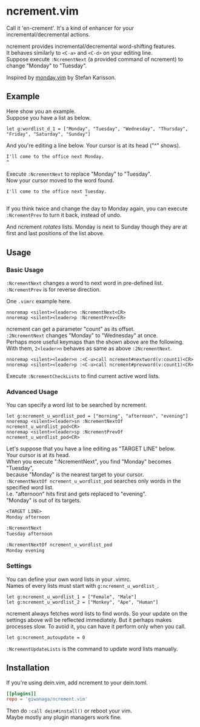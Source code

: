 # ncrement.vim
Call it 'en-crement'.
It's a kind of enhancer for your incremental/decremental actions.

ncrement provides incremental/decremental word-shifting features.  
It behaves similarly to `<C-a>` and `<C-d>` on your editing line.  
Suppose execute `:NcrementNext` (a provided command of ncrement) to change "Monday" to "Tuesday".  

Inspired by [monday.vim](https://www.vim.org/scripts/script.php?script_id=1046) by Stefan Karisson.

## Example
Here show you an example.  
Suppose you have a list as below.

```.vimrc
let g:wordlist_d_1 = ["Monday", "Tuesday", "Wednesday", "Thursday", "Friday", "Saturday", "Sunday"]
```
 
And you're editing a line below. Your cursor is at its head ("^" shows).
```example.txt
I'll come to the office next Monday.
^
```

Execute `:NcrementNext` to replace "Monday" to "Tuesday".  
Now your cursor moved to the word found.

```example.txt
I'll come to the office next Tuesday.
                             ^
```

If you think twice and change the day to Monday again, you can execute `:NcrementPrev` to turn it back, instead of undo.

And ncrement *rotates* lists.
Monday is next to Sunday though they are at first and last positions of the list above.


## Usage
### Basic Usage
`:NcrementNext` changes a word to next word in pre-defined list.  
`:NcrementPrev` is for reverse direction.

One `.vimrc` example here.

```.vimrc
nnoremap <silent><leader>n :NcrementNext<CR>
nnoremap <silent><leader>p :NcrementPrev<CR>
```


ncrement can get a parameter "count" as its offset.  
`:2NcrementNext` changes "Monday" to "Wednesday" at once.  
Perhaps more useful keymaps than the shown above are the following.  
With them, `2<leader>n` behaves as same as above `:2NcrementNext`.

```.vimrc
nnoremap <silent><leader>n :<C-u>call ncrement#nextword(v:count1)<CR>
nnoremap <silent><leader>p :<C-u>call ncrement#prevword(v:count1)<CR>
```


Execute `:NcrementCheckLists` to find current active word lists.

### Advanced Usage
You can specify a word list to be searched by ncrement.

```.vimrc
let g:ncrement_u_wordlist_pod = ["morning", "afternoon", "evening"]
nnoremap <silent><leader>sn :NcrementNextOf ncrement_u_wordlist_pod<CR>
nnoremap <silent><leader>sp :NcrementPrevOf ncrement_u_wordlist_pod<CR>
```

Let's suppose that you have a line editing as "TARGET LINE" below.  
Your cursor is at its head.  
When you execute ":NcrementNext", you find "Monday" becomes "Tuesday",  
because "Monday" is the nearest target to your cursor.  
`:NcrementNextOf ncrement_u_wordlist_pod` searches only words in the specified word list.  
I.e. "afternoon" hits first and gets replaced to "evening".  
"Monday" is out of its targets.

```example.txt
<TARGET LINE>
Monday afternoon

:NcrementNext
Tuesday afternoon

:NcrementNextOf ncrement_u_wordlist_pod
Monday evening
```

### Settings
You can define your own word lists in your .vimrc.  
Names of every lists must start with `g:ncrement_u_wordlist_`.

```
let g:ncrement_u_wordlist_1 = ["Female", "Male"]
let g:ncrement_u_wordlist_2 = ["Monkey", "Ape", "Human"]
```

ncrement always fetches word lists to find words.
So your update on the settings above will be reflected immediately.
But it perhaps makes processes slow.
To avoid it, you can have it perform only when you call.

```
let g:ncrement_autoupdate = 0
```

`:NcrementUpdateLists` is the command to update word lists manually.


## Installation
If you're using dein.vim, add ncrement to your dein.toml.

```dein.toml
[[plugins]]
repo = 'giwanaga/ncrement.vim'
```
Then do `:call dein#install()` or reboot your vim.  
Maybe mostly any plugin managers work fine.

